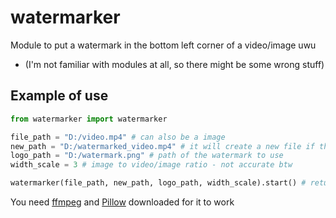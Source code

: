 # watermarker
Module to put a watermark in the bottom left corner of a video/image uwu
- (I'm not familiar with modules at all, so there might be some wrong stuff)

## Example of use
```py
from watermarker import watermarker

file_path = "D:/video.mp4" # can also be a image
new_path = "D:/watermarked_video.mp4" # it will create a new file if the file and new path are the same
logo_path = "D:/watermark.png" # path of the watermark to use
width_scale = 3 # image to video/image ratio - not accurate btw

watermarker(file_path, new_path, logo_path, width_scale).start() # returns True on success | False on fail
```

You need [ffmpeg](https://ffmpeg.org/) and [Pillow](https://python-pillow.org/) downloaded for it to work
